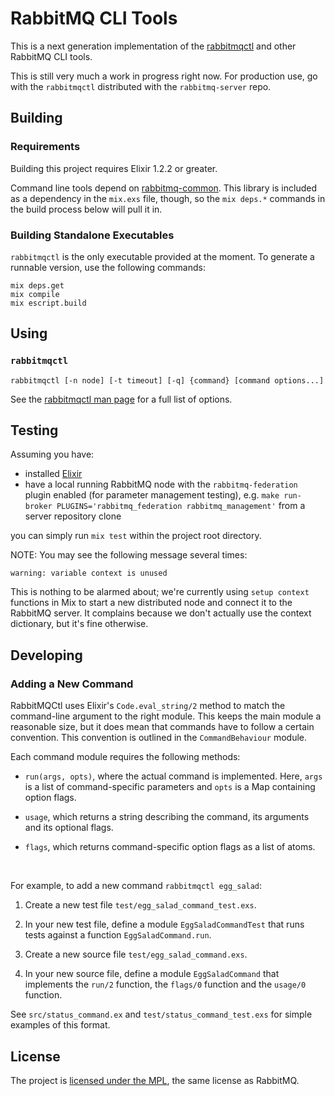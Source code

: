 # RabbitMQ CLI Tools

This is a next generation implementation of the [rabbitmqctl](https://www.rabbitmq.com/man/rabbitmqctl.1.man.html) and 
other RabbitMQ CLI tools.

This is still very much a work in progress right now. For production use, go 
with the `rabbitmqctl` distributed with the `rabbitmq-server` repo.


## Building

### Requirements

Building this project requires Elixir 1.2.2 or greater.

Command line tools depend on [rabbitmq-common](https://github.com/rabbitmq/rabbitmq-common). This library is included as a dependency in the `mix.exs` file, though, so the `mix deps.*` commands in the build process below will pull it in.

### Building Standalone Executables

`rabbitmqctl` is the only executable provided at the moment. To generate a runnable version,
use the following commands:

```
mix deps.get
mix compile
mix escript.build
```

## Using

### `rabbitmqctl`

`rabbitmqctl [-n node] [-t timeout] [-q] {command} [command options...]`

See the [rabbitmqctl man page](https://www.rabbitmq.com/man/rabbitmqctl.1.man.html) for a full list of options.


## Testing

Assuming you have:

 * installed [Elixir](http://elixir-lang.org/install.html)
 * have a local running RabbitMQ node with the `rabbitmq-federation` plugin enabled (for parameter management testing), e.g. `make run-broker PLUGINS='rabbitmq_federation rabbitmq_management'` from a server repository clone

you can simply run `mix test` within the project root directory.

NOTE: You may see the following message several times:

```
warning: variable context is unused
```

This is nothing to be alarmed about; we're currently using `setup context` functions in Mix to start a new distributed node and connect it to the RabbitMQ server. It complains because we don't actually use the context dictionary, but it's fine otherwise.


## Developing
### Adding a New Command

RabbitMQCtl uses Elixir's `Code.eval_string/2` method to match the command-line
argument to the right module. This keeps the main module a reasonable size,
but it does mean that commands have to follow a certain convention. This convention is outlined in the `CommandBehaviour` module.


Each command module requires the following methods:

* `run(args, opts)`, where the actual command is implemented. Here, `args` is a list of command-specific parameters and `opts` is a Map containing option flags.

* `usage`, which returns a string describing the command, its arguments and its optional flags.

* `flags`, which returns command-specific option flags as a list of atoms.

<br>

For example, to add a new command `rabbitmqctl egg_salad`:

1. Create a new test file `test/egg_salad_command_test.exs`.

2. In your new test file, define a module `EggSaladCommandTest` that runs tests against a function
  `EggSaladCommand.run`.

3. Create a new source file `test/egg_salad_command.exs`.

4. In your new source file, define a module `EggSaladCommand` that implements the `run/2` function, the `flags/0` function and the `usage/0` function.

See `src/status_command.ex` and `test/status_command_test.exs` for simple
examples of this format.


## License

The project is [licensed under the MPL](LICENSE-MPL-RabbitMQ), the same license
as RabbitMQ.
